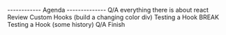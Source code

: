 ------------ Agenda --------------
Q/A everything there is about react
Review Custom Hooks (build a changing color div)
Testing a Hook
BREAK
Testing a Hook (some history)
Q/A Finish